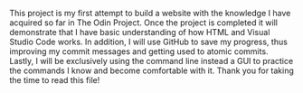 This project is my first attempt to build a website with the knowledge I have acquired so far in The Odin Project.
Once the project is completed it will demonstrate that I have basic understanding of how HTML and Visual Studio Code works. 
In addition, I will use GitHub to save my progress, thus improving my commit messages and getting used to atomic commits.
Lastly, I will be exclusively using the command line instead a GUI to practice the commands I know and become comfortable with it.
Thank you for taking the time to read this file! 